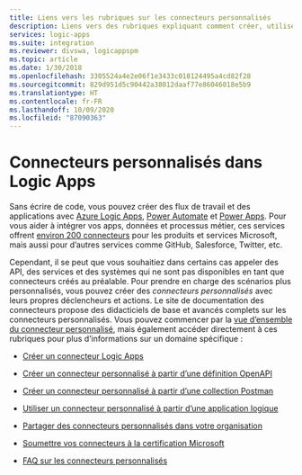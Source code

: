 ```yaml
---
title: Liens vers les rubriques sur les connecteurs personnalisés
description: Liens vers des rubriques expliquant comment créer, utiliser, partager et certifier des connecteurs personnalisés
services: logic-apps
ms.suite: integration
ms.reviewer: divswa, logicappspm
ms.topic: article
ms.date: 1/30/2018
ms.openlocfilehash: 3305524a4e2e06f1e3433c018124495a4cd82f28
ms.sourcegitcommit: 829d951d5c90442a38012daaf77e86046018e5b9
ms.translationtype: HT
ms.contentlocale: fr-FR
ms.lasthandoff: 10/09/2020
ms.locfileid: "87090363"
---
```

# <a name="custom-connectors-in-logic-apps"></a>Connecteurs personnalisés dans Logic Apps

Sans écrire de code, vous pouvez créer des flux de travail et des applications avec [Azure Logic Apps](https://azure.microsoft.com/services/logic-apps), [Power Automate](https://flow.microsoft.com) et [Power Apps](https://powerapps.microsoft.com). Pour vous aider à intégrer vos apps, données et processus métier, ces services offrent [environ 200 connecteurs](/connectors/) pour les produits et services Microsoft, mais aussi pour d’autres services comme GitHub, Salesforce, Twitter, etc.

Cependant, il se peut que vous souhaitiez dans certains cas appeler des API, des services et des systèmes qui ne sont pas disponibles en tant que connecteurs créés au préalable. Pour prendre en charge des scénarios plus personnalisés, vous pouvez créer des *connecteurs personnalisés* avec leurs propres déclencheurs et actions. Le site de documentation des connecteurs propose des didacticiels de base et avancés complets sur les connecteurs personnalisés. Vous pouvez commencer par la [vue d’ensemble du connecteur personnalisé](/connectors/custom-connectors/), mais également accéder directement à ces rubriques pour plus d’informations sur un domaine spécifique :

* [Créer un connecteur Logic Apps](/connectors/custom-connectors/create-logic-apps-connector)

* [Créer un connecteur personnalisé à partir d’une définition OpenAPI](/connectors/custom-connectors/define-openapi-definition)

* [Créer un connecteur personnalisé à partir d’une collection Postman](/connectors/custom-connectors/define-postman-collection)

* [Utiliser un connecteur personnalisé à partir d’une application logique](/connectors/custom-connectors/use-custom-connector-logic-apps)

* [Partager des connecteurs personnalisés dans votre organisation](/connectors/custom-connectors/share)

* [Soumettre vos connecteurs à la certification Microsoft](/connectors/custom-connectors/submit-certification)

* [FAQ sur les connecteurs personnalisés](/connectors/custom-connectors/faq)
